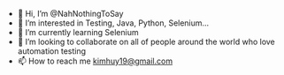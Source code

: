 - 👋 Hi, I’m @NahNothingToSay
- 👀 I’m interested in Testing, Java, Python, Selenium...
- 🌱 I’m currently learning Selenium
- 💞️ I’m looking to collaborate on all of people around the world who love automation testing
- 📫 How to reach me kimhuy19@gmail.com

<!---
NahNothingToSay/NahNothingToSay is a ✨ special ✨ repository because its `README.md` (this file) appears on your GitHub profile.
You can click the Preview link to take a look at your changes.
--->
